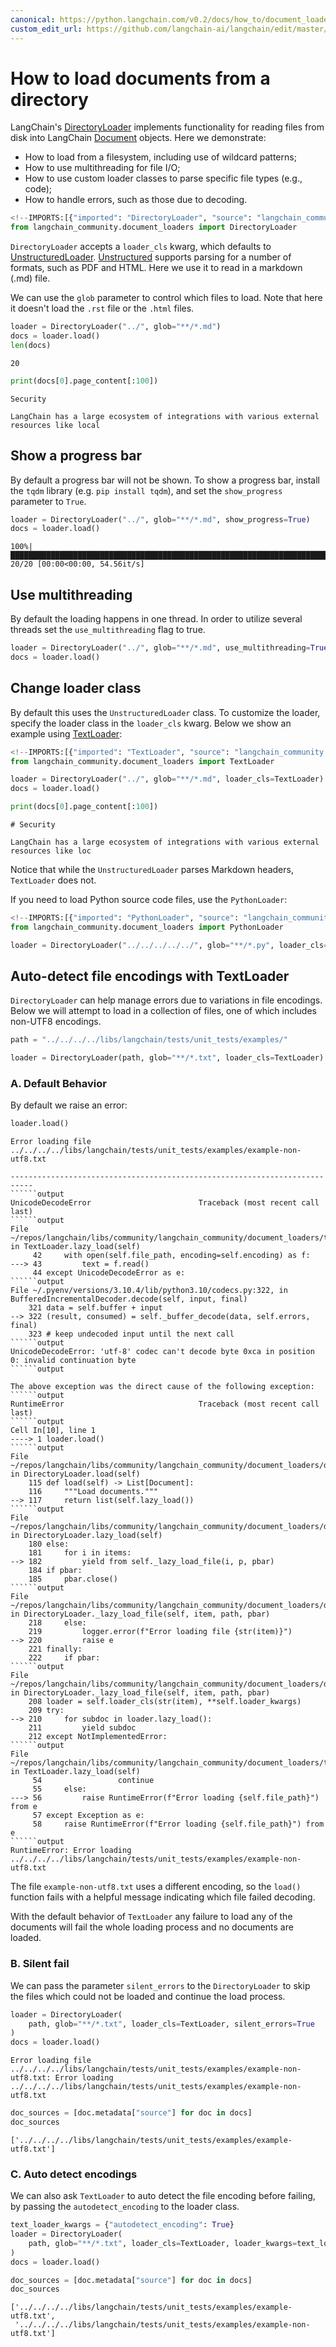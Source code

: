 ```yaml
---
canonical: https://python.langchain.com/v0.2/docs/how_to/document_loader_directory/
custom_edit_url: https://github.com/langchain-ai/langchain/edit/master/docs/docs/how_to/document_loader_directory.ipynb
---
```


# How to load documents from a directory

LangChain's [DirectoryLoader](https://api.python.langchain.com/en/latest/document_loaders/langchain_community.document_loaders.directory.DirectoryLoader.html) implements functionality for reading files from disk into LangChain [Document](https://api.python.langchain.com/en/latest/documents/langchain_core.documents.base.Document.html#langchain_core.documents.base.Document) objects. Here we demonstrate:

- How to load from a filesystem, including use of wildcard patterns;
- How to use multithreading for file I/O;
- How to use custom loader classes to parse specific file types (e.g., code);
- How to handle errors, such as those due to decoding.

```python
<!--IMPORTS:[{"imported": "DirectoryLoader", "source": "langchain_community.document_loaders", "docs": "https://api.python.langchain.com/en/latest/document_loaders/langchain_community.document_loaders.directory.DirectoryLoader.html", "title": "How to load documents from a directory"}]-->
from langchain_community.document_loaders import DirectoryLoader
```

`DirectoryLoader` accepts a `loader_cls` kwarg, which defaults to [UnstructuredLoader](/docs/integrations/document_loaders/unstructured_file). [Unstructured](https://unstructured-io.github.io/unstructured/) supports parsing for a number of formats, such as PDF and HTML. Here we use it to read in a markdown (.md) file.

We can use the `glob` parameter to control which files to load. Note that here it doesn't load the `.rst` file or the `.html` files.

```python
loader = DirectoryLoader("../", glob="**/*.md")
docs = loader.load()
len(docs)
```

```output
20
```

```python
print(docs[0].page_content[:100])
```
```output
Security

LangChain has a large ecosystem of integrations with various external resources like local
```
## Show a progress bar

By default a progress bar will not be shown. To show a progress bar, install the `tqdm` library (e.g. `pip install tqdm`), and set the `show_progress` parameter to `True`.

```python
loader = DirectoryLoader("../", glob="**/*.md", show_progress=True)
docs = loader.load()
```
```output
100%|█████████████████████████████████████████████████████████████████████████████████████████████████████████████████████████████████████████████████████████████████████████████████████████████████████████████████████████████████| 20/20 [00:00<00:00, 54.56it/s]
```
## Use multithreading

By default the loading happens in one thread. In order to utilize several threads set the `use_multithreading` flag to true.

```python
loader = DirectoryLoader("../", glob="**/*.md", use_multithreading=True)
docs = loader.load()
```

## Change loader class
By default this uses the `UnstructuredLoader` class. To customize the loader, specify the loader class in the `loader_cls` kwarg. Below we show an example using [TextLoader](https://api.python.langchain.com/en/latest/document_loaders/langchain_community.document_loaders.text.TextLoader.html):

```python
<!--IMPORTS:[{"imported": "TextLoader", "source": "langchain_community.document_loaders", "docs": "https://api.python.langchain.com/en/latest/document_loaders/langchain_community.document_loaders.text.TextLoader.html", "title": "How to load documents from a directory"}]-->
from langchain_community.document_loaders import TextLoader

loader = DirectoryLoader("../", glob="**/*.md", loader_cls=TextLoader)
docs = loader.load()
```

```python
print(docs[0].page_content[:100])
```
```output
# Security

LangChain has a large ecosystem of integrations with various external resources like loc
```
Notice that while the `UnstructuredLoader` parses Markdown headers, `TextLoader` does not.

If you need to load Python source code files, use the `PythonLoader`:

```python
<!--IMPORTS:[{"imported": "PythonLoader", "source": "langchain_community.document_loaders", "docs": "https://api.python.langchain.com/en/latest/document_loaders/langchain_community.document_loaders.python.PythonLoader.html", "title": "How to load documents from a directory"}]-->
from langchain_community.document_loaders import PythonLoader

loader = DirectoryLoader("../../../../../", glob="**/*.py", loader_cls=PythonLoader)
```

## Auto-detect file encodings with TextLoader

`DirectoryLoader` can help manage errors due to variations in file encodings. Below we will attempt to load in a collection of files, one of which includes non-UTF8 encodings.

```python
path = "../../../../libs/langchain/tests/unit_tests/examples/"

loader = DirectoryLoader(path, glob="**/*.txt", loader_cls=TextLoader)
```

### A. Default Behavior

By default we raise an error:

```python
loader.load()
```
```output
Error loading file ../../../../libs/langchain/tests/unit_tests/examples/example-non-utf8.txt
```
```output
---------------------------------------------------------------------------
``````output
UnicodeDecodeError                        Traceback (most recent call last)
``````output
File ~/repos/langchain/libs/community/langchain_community/document_loaders/text.py:43, in TextLoader.lazy_load(self)
     42     with open(self.file_path, encoding=self.encoding) as f:
---> 43         text = f.read()
     44 except UnicodeDecodeError as e:
``````output
File ~/.pyenv/versions/3.10.4/lib/python3.10/codecs.py:322, in BufferedIncrementalDecoder.decode(self, input, final)
    321 data = self.buffer + input
--> 322 (result, consumed) = self._buffer_decode(data, self.errors, final)
    323 # keep undecoded input until the next call
``````output
UnicodeDecodeError: 'utf-8' codec can't decode byte 0xca in position 0: invalid continuation byte
``````output

The above exception was the direct cause of the following exception:
``````output
RuntimeError                              Traceback (most recent call last)
``````output
Cell In[10], line 1
----> 1 loader.load()
``````output
File ~/repos/langchain/libs/community/langchain_community/document_loaders/directory.py:117, in DirectoryLoader.load(self)
    115 def load(self) -> List[Document]:
    116     """Load documents."""
--> 117     return list(self.lazy_load())
``````output
File ~/repos/langchain/libs/community/langchain_community/document_loaders/directory.py:182, in DirectoryLoader.lazy_load(self)
    180 else:
    181     for i in items:
--> 182         yield from self._lazy_load_file(i, p, pbar)
    184 if pbar:
    185     pbar.close()
``````output
File ~/repos/langchain/libs/community/langchain_community/document_loaders/directory.py:220, in DirectoryLoader._lazy_load_file(self, item, path, pbar)
    218     else:
    219         logger.error(f"Error loading file {str(item)}")
--> 220         raise e
    221 finally:
    222     if pbar:
``````output
File ~/repos/langchain/libs/community/langchain_community/document_loaders/directory.py:210, in DirectoryLoader._lazy_load_file(self, item, path, pbar)
    208 loader = self.loader_cls(str(item), **self.loader_kwargs)
    209 try:
--> 210     for subdoc in loader.lazy_load():
    211         yield subdoc
    212 except NotImplementedError:
``````output
File ~/repos/langchain/libs/community/langchain_community/document_loaders/text.py:56, in TextLoader.lazy_load(self)
     54                 continue
     55     else:
---> 56         raise RuntimeError(f"Error loading {self.file_path}") from e
     57 except Exception as e:
     58     raise RuntimeError(f"Error loading {self.file_path}") from e
``````output
RuntimeError: Error loading ../../../../libs/langchain/tests/unit_tests/examples/example-non-utf8.txt
```

The file `example-non-utf8.txt` uses a different encoding, so the `load()` function fails with a helpful message indicating which file failed decoding.

With the default behavior of `TextLoader` any failure to load any of the documents will fail the whole loading process and no documents are loaded.

### B. Silent fail

We can pass the parameter `silent_errors` to the `DirectoryLoader` to skip the files which could not be loaded and continue the load process.

```python
loader = DirectoryLoader(
    path, glob="**/*.txt", loader_cls=TextLoader, silent_errors=True
)
docs = loader.load()
```
```output
Error loading file ../../../../libs/langchain/tests/unit_tests/examples/example-non-utf8.txt: Error loading ../../../../libs/langchain/tests/unit_tests/examples/example-non-utf8.txt
```

```python
doc_sources = [doc.metadata["source"] for doc in docs]
doc_sources
```

```output
['../../../../libs/langchain/tests/unit_tests/examples/example-utf8.txt']
```

### C. Auto detect encodings

We can also ask `TextLoader` to auto detect the file encoding before failing, by passing the `autodetect_encoding` to the loader class.

```python
text_loader_kwargs = {"autodetect_encoding": True}
loader = DirectoryLoader(
    path, glob="**/*.txt", loader_cls=TextLoader, loader_kwargs=text_loader_kwargs
)
docs = loader.load()
```

```python
doc_sources = [doc.metadata["source"] for doc in docs]
doc_sources
```

```output
['../../../../libs/langchain/tests/unit_tests/examples/example-utf8.txt',
 '../../../../libs/langchain/tests/unit_tests/examples/example-non-utf8.txt']
```